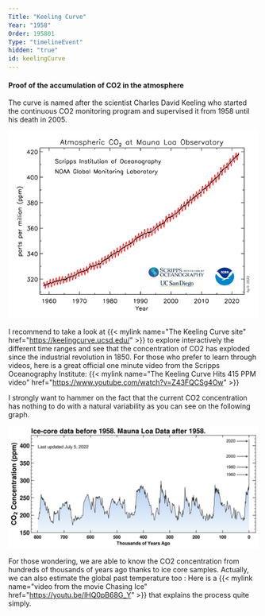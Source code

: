 ```yaml
---
Title: "Keeling Curve"
Year: "1958"
Order: 195801
Type: "timelineEvent"
hidden: "true"
id: keelingCurve
---
```


#### Proof of the accumulation of CO2 in the atmosphere

The curve is named after the scientist Charles David Keeling who started the continuous CO2 monitoring program and supervised it from 1958 until his death in 2005.

![](/img/ecology/timelines/main/co2_data_mlo.png)

I recommend to take a look at {{< mylink name="The Keeling Curve site" href="https://keelingcurve.ucsd.edu/"  >}} to explore interactively the different time ranges and see that the concentration of CO2 has exploded since the industrial revolution in 1850. For those who prefer to learn through videos, here is a great official one minute video from the Scripps Oceanography Institute: {{< mylink name="The Keeling Curve Hits 415 PPM video" href="https://www.youtube.com/watch?v=Z43FQCSg4Ow"  >}}

I strongly want to hammer on the fact that the current CO2 concentration has nothing to do with a natural variability as you can see on the following graph.

![](/img/ecology/timelines/main/co2_800k.png)

For those wondering, we are able to know the CO2 concentration from hundreds of thousands of years ago thanks to ice core samples. Actually, we can also estimate the global past temperature too : Here is a {{< mylink name="video from the movie Chasing Ice" href="https://youtu.be/lHQ0pB68G_Y" >}} that explains the process quite simply.